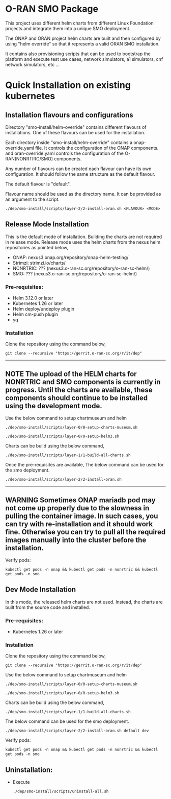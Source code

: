 # O-RAN SMO Package

This project uses different helm charts from different Linux Foundation projects and integrate them into a unique SMO deployment.
<p>The ONAP and ORAN project helm charts are built and then configured by using "helm override" so that it represents a valid ORAN SMO installation.</p>
<p>It contains also provisioning scripts that can be used to bootstrap the platform and execute test use cases, network simulators, a1 simulators, cnf network simulators, etc ...</p>

# Quick Installation on existing kubernetes

## Installation flavours and configurations
Directory "smo-install/helm-override" contains different flavours of installations. One of these flavours can be used for the installation.

Each directory inside "smo-install/helm-override" contains a onap-override.yaml file. It controls the configuration of the ONAP components.
and oran-override.yaml controls the configuration of the O-RAN(NONRTIRC/SMO) components.

Any number of flavours can be created each flavour can have its own configuration. It should follow the same structure as the default flavour.

The default flavour is "default".

Flavour name should be used as the directory name. It can be provided as an argument to the script.

```./dep/smo-install/scripts/layer-2/2-install-oran.sh <FLAVOUR> <MODE>```


## Release Mode Installation

This is the default mode of installation. Building the charts are not required in release mode.
Release mode uses the helm charts from the nexus helm repositories as pointed below,
* ONAP: nexus3.onap.org/repository/onap-helm-testing/
* Strimzi: strimzi.io/charts/
* NONRTRIC: ??? (nexus3.o-ran-sc.org/repository/o-ran-sc-helm/)
* SMO: ??? (nexus3.o-ran-sc.org/repository/o-ran-sc-helm/)

### Pre-requisites:
* Helm 3.12.0 or later
* Kubernetes 1.26 or later
* Helm deploy/undeploy plugin
* Helm cm-push plugin
* yq

### Installation

Clone the repository using the command below,

```git clone --recursive "https://gerrit.o-ran-sc.org/r/it/dep"```

---
**NOTE**
The upload of the HELM charts for NONRTRIC and SMO components is currently in progress. Until the charts are available, these components should continue to be installed using the development mode.
---

Use the below command to setup chartmuseum and helm

```./dep/smo-install/scripts/layer-0/0-setup-charts-museum.sh```

```./dep/smo-install/scripts/layer-0/0-setup-helm3.sh```

Charts can be build using the below command,

```./dep/smo-install/scripts/layer-1/1-build-all-charts.sh```

Once the pre-requisites are available, The below command can be used for the smo deployment.

```./dep/smo-install/scripts/layer-2/2-install-oran.sh```

---
**WARNING**
Sometimes ONAP mariadb pod may not come up properly due to the slowness in pulling the container image. In such cases, you can try with re-installation and it should work fine. Otherwise you can try to pull all the required images manually into the cluster before the installation.
---

Verify pods:

```kubectl get pods -n onap && kubectl get pods -n nonrtric && kubectl get pods -n smo```

## Dev Mode Installation

In this mode, the released helm charts are not used. Instead, the charts are built from the source code and installed.

### Pre-requisites:
* Kubernetes 1.26 or later

### Installation

Clone the repository using the command below,

```git clone --recursive "https://gerrit.o-ran-sc.org/r/it/dep"```

Use the below command to setup chartmuseum and helm

```./dep/smo-install/scripts/layer-0/0-setup-charts-museum.sh```

```./dep/smo-install/scripts/layer-0/0-setup-helm3.sh```

Charts can be build using the below command,

```./dep/smo-install/scripts/layer-1/1-build-all-charts.sh```

The below command can be used for the smo deployment.

```./dep/smo-install/scripts/layer-2/2-install-oran.sh default dev```

Verify pods:

```kubectl get pods -n onap && kubectl get pods -n nonrtric && kubectl get pods -n smo```

## Uninstallation:
* Execute

	```./dep/smo-install/scripts/uninstall-all.sh```
